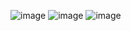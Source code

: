 ![image](https://github.com/Pave103/Practice/assets/120082937/1932c9a8-c838-4ddd-ab11-ea715dc92320)
![image](https://github.com/Pave103/Practice/assets/120082937/499103b4-ca2a-4fbb-93a8-c3d73f3393ad)
![image](https://github.com/Pave103/Practice/assets/120082937/32856db0-07c1-488b-bd41-fe6f50e4820c)
